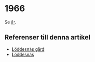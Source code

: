 # 1966

Se [år](år).

## Referenser till denna artikel

* [Löddesnäs gård](Löddesnäs%20gård)
* [Löddesnäs](Löddesnäs)

